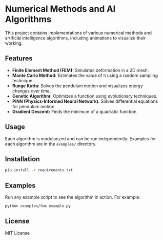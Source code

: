 # Numerical Methods and AI Algorithms

This project contains implementations of various numerical methods and artificial intelligence algorithms, including animations to visualize their working.

## Features
- **Finite Element Method (FEM):** Simulates deformation in a 2D mesh.
- **Monte Carlo Method:** Estimates the value of π using a random sampling technique.
- **Runge Kutta:** Solves the pendulum motion and visualizes energy changes over time.
- **Genetic Algorithm:** Optimizes a function using evolutionary techniques.
- **PINN (Physics-Informed Neural Network):** Solves differential equations for pendulum motion.
- **Gradient Descent:** Finds the minimum of a quadratic function.

## Usage
Each algorithm is modularized and can be run independently. Examples for each algorithm are in the `examples/` directory.

## Installation
```bash
pip install -r requirements.txt
```

## Examples
Run any example script to see the algorithm in action. For example:
```bash
python examples/fem_example.py
```

## License
MIT License

